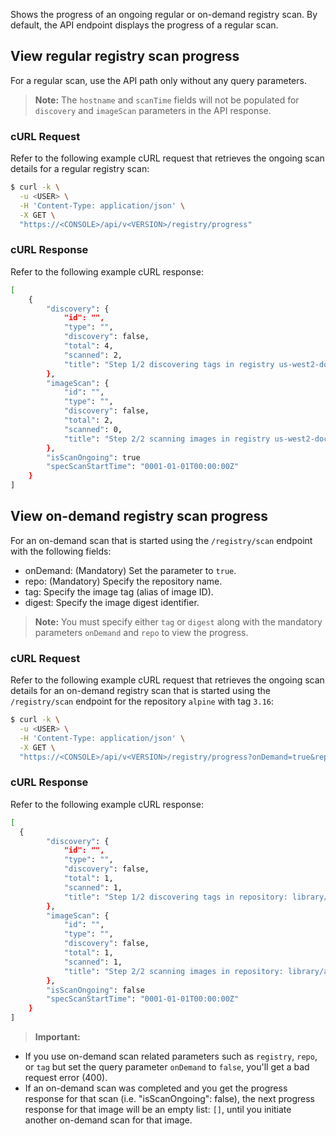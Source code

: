 Shows the progress of an ongoing regular or on-demand registry scan. 
By default, the API endpoint displays the progress of a regular scan.

## View regular registry scan progress
For a regular scan, use the API path only without any query parameters.

> **Note:**  The `hostname` and `scanTime` fields will not be populated for `discovery` and `imageScan` parameters in the API response.

### cURL Request

Refer to the following example cURL request that retrieves the ongoing scan details for a regular registry scan:

```bash
$ curl -k \
  -u <USER> \
  -H 'Content-Type: application/json' \
  -X GET \
  "https://<CONSOLE>/api/v<VERSION>/registry/progress"
```
### cURL Response

Refer to the following example cURL response:

```bash
[
    {
        "discovery": {
            "id": "",
            "type": "",
            "discovery": false,
            "total": 4,
            "scanned": 2,
            "title": "Step 1/2 discovering tags in registry us-west2-docker.pkg.dev: Discovered tags in 2/4 repositories with 1 Defenders"
        },
        "imageScan": {
            "id": "",
            "type": "",
            "discovery": false,
            "total": 2,
            "scanned": 0,
            "title": "Step 2/2 scanning images in registry us-west2-docker.pkg.dev: Scanned 0/2 images with 1 Defender"
        },
        "isScanOngoing": true
        "specScanStartTime": "0001-01-01T00:00:00Z"
    }
]
```
## View on-demand registry scan progress

For an on-demand scan that is started using the `/registry/scan` endpoint with the following fields:

- onDemand: (Mandatory) Set the parameter to `true`.
- repo: (Mandatory) Specify the repository name.
- tag: Specify the image tag (alias of image ID).
- digest: Specify the image digest identifier.

> **Note:** You must specify either `tag` or `digest` along with the mandatory parameters `onDemand` and `repo` to view the progress.

### cURL Request

Refer to the following example cURL request that retrieves the ongoing scan details for an on-demand registry scan that is started using the `/registry/scan` endpoint for the repository `alpine` with tag `3.16`:

```bash
$ curl -k \
  -u <USER> \
  -H 'Content-Type: application/json' \
  -X GET \
  "https://<CONSOLE>/api/v<VERSION>/registry/progress?onDemand=true&repo=library/alpine&tag=3.16"
```
### cURL Response

Refer to the following example cURL response:

```bash
[
  {
        "discovery": {
            "id": "",
            "type": "",
            "discovery": false,
            "total": 1,
            "scanned": 1,
            "title": "Step 1/2 discovering tags in repository: library/alpine, tag: 3.16"
        },
        "imageScan": {
            "id": "",
            "type": "",
            "discovery": false,
            "total": 1,
            "scanned": 1,
            "title": "Step 2/2 scanning images in repository: library/alpine, tag: 3.16"
        },
        "isScanOngoing": false
        "specScanStartTime": "0001-01-01T00:00:00Z"
    }
]
```

> **Important:** 
- If you use on-demand scan related parameters such as `registry`, `repo`, or `tag` but set the query parameter `onDemand` to `false`, you'll get a bad request error (400).
- If an on-demand scan was completed and you get the progress response for that scan (i.e. "isScanOngoing": false), the next progress response for that image will be an empty list: `[]`, until you initiate another on-demand scan for that image.